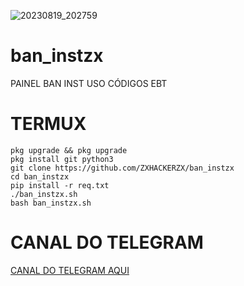 ![20230819_202759](https://github.com/ZXHACKERZX/ban_instzx/assets/132464664/56da0df4-679e-45f1-ac2f-45dc01fcf800)


# ban_instzx
PAINEL BAN INST USO CÓDIGOS EBT



# TERMUX
```shell
pkg upgrade && pkg upgrade
pkg install git python3
git clone https://github.com/ZXHACKERZX/ban_instzx
cd ban_instzx
pip install -r req.txt
./ban_instzx.sh
bash ban_instzx.sh
```

# CANAL DO TELEGRAM
[CANAL DO TELEGRAM AQUI](https://t.me/REPOSITORIOZX)
